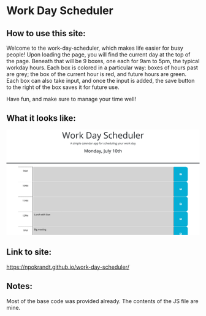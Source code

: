 # Work Day Scheduler

## How to use this site:

Welcome to the work-day-scheduler, which makes life easier for busy people! Upon loading the page, you will find the current day at the top of the page. Beneath that will be 9 boxes, one each for 9am to 5pm, the typical workday hours. Each box is colored in a particular way: boxes of hours past are grey; the box of the current hour is red, and future hours are green. Each box can also take input, and once the input is added, the save button to the right of the box saves it for future use.

Have fun, and make sure to manage your time well!

## What it looks like:

![header of the page](assets/images/Screenshot%202023-07-10%20at%2018-29-10%20Work%20Day%20Scheduler.png)

## Link to site:

https://npokrandt.github.io/work-day-scheduler/

## Notes:

Most of the base code was provided already. The contents of the JS file are mine.